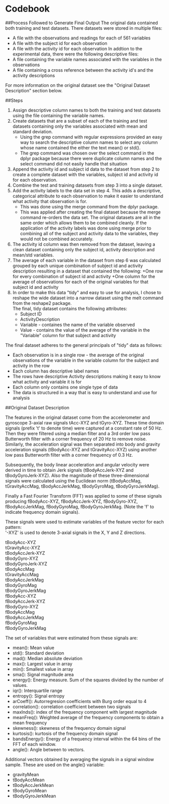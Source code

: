 # Codebook
##Process Followed to Generate Final Output
The original data contained both training and test datasets.  There datasets were stored in multiple files:
*  A file with the observations and readings for each of 561 variables
*  A file with the subject id for each observation 
*  A file with the activity id for each observation
In addtion to the experimental data, there were the following descriptive files:
*  A file containing the variable names associated with the variables in the observations
*  A file containing a cross reference between the activity id's and the activity descriptions

For more information on the original dataset see the "Original Dataset Description" section below.


##Steps  
1. Assign descriptive column names to both the training and test datasets using the file containing the variable names.
2. Create datasets that are a subset of each of the training and test datasets containing only the variables associated with mean and standard deviation.
	+ Using the grep command with regular expressions provided an easy way to search the descriptive column names to select any column whose name contained the either the text mean() or std().
	+ The grep command was chosen over the select command in the dplyr package because there were duplicate column names and the select command did not easily handle that situation
3. Append the activity id and subject id data to the dataset from step 2 to create a complete dataset with the variables, subject id and activity id for each observation.
4. Combine the test and training datasets from step 3 into a single dataset.
5. Add the activity labels to the data set in step 4.  This adds a descriptive, categorical attribute to each observation to make it easier to understand what activity that observation is for.
	+ This was done using the merge command from the dplyr package.
	+ This was applied after creating the final dataset because the merge command re-orders the data set.  The original datasets are all in the same order which allows them to be combined cleanly.  If the application of the activity labels was done using merge prior to combining all of the subject and activity data to the variables, they would not be combined accurately.
6. The activity id column was then removed from the dataset, leaving a clean dataset containing only the subject id, activity description and mean/std variables.
7. The average of each variable in the dataset from step 6 was calculated grouped by each unique combination of subject id and activity description resulting in a dataset that contained the following:
	+One row for every combination of subject id and activity
	+One column for the average of observations for each of the original variables for that subject id and activity
8. In order to make this data "tidy" and easy to use for analysis, I chose to reshape the wide dataset into a narrow dataset using the melt command from the reshape2 package.   
The final, tidy dataset contains the following attributes:
	+  Subject ID
	+  ActivityDescription
	+  Variable - containes the name of the variable observed
	+  Value - contains the value of the average of the variable in the "Variable" column for that subject and activity

The final dataset adheres to the general principals of "tidy" data as follows:
*  Each observation is in a single row - the average of the original observations of the variable in the variable column for the subject and activity in the row  
*  Each column has descriptive label names
*  The rows have descriptive Activity descriptions making it easy to know what activity and variable it is for
*  Each column only contains one single type of data
*  The data is structured in a way that is easy to understand and use for analysis


##Original Dataset Description

The features in the original dataset come from the accelerometer and gyroscope 3-axial raw signals tAcc-XYZ and tGyro-XYZ. These time domain signals (prefix 't' to denote time) were captured at a constant rate of 50 Hz. Then they were filtered using a median filter and a 3rd order low pass Butterworth filter with a corner frequency of 20 Hz to remove noise. Similarly, the acceleration signal was then separated into body and gravity acceleration signals (tBodyAcc-XYZ and tGravityAcc-XYZ) using another low pass Butterworth filter with a corner frequency of 0.3 Hz. 

Subsequently, the body linear acceleration and angular velocity were derived in time to obtain Jerk signals (tBodyAccJerk-XYZ and tBodyGyroJerk-XYZ). Also the magnitude of these three-dimensional signals were calculated using the Euclidean norm (tBodyAccMag, tGravityAccMag, tBodyAccJerkMag, tBodyGyroMag, tBodyGyroJerkMag). 

Finally a Fast Fourier Transform (FFT) was applied to some of these signals producing fBodyAcc-XYZ, fBodyAccJerk-XYZ, fBodyGyro-XYZ, fBodyAccJerkMag, fBodyGyroMag, fBodyGyroJerkMag. (Note the 'f' to indicate frequency domain signals). 

These signals were used to estimate variables of the feature vector for each pattern:  
'-XYZ' is used to denote 3-axial signals in the X, Y and Z directions.

tBodyAcc-XYZ  
tGravityAcc-XYZ  
tBodyAccJerk-XYZ  
tBodyGyro-XYZ  
tBodyGyroJerk-XYZ  
tBodyAccMag  
tGravityAccMag  
tBodyAccJerkMag  
tBodyGyroMag  
tBodyGyroJerkMag  
fBodyAcc-XYZ  
fBodyAccJerk-XYZ  
fBodyGyro-XYZ  
fBodyAccMag  
fBodyAccJerkMag  
fBodyGyroMag  
fBodyGyroJerkMag  

The set of variables that were estimated from these signals are: 
*  mean(): Mean value
*  std(): Standard deviation
*  mad(): Median absolute deviation 
*  max(): Largest value in array
*  min(): Smallest value in array
*  sma(): Signal magnitude area
*  energy(): Energy measure. Sum of the squares divided by the number of values. 
*  iqr(): Interquartile range 
*  entropy(): Signal entropy
*  arCoeff(): Autorregresion coefficients with Burg order equal to 4
*  correlation(): correlation coefficient between two signals
*  maxInds(): index of the frequency component with largest magnitude
*  meanFreq(): Weighted average of the frequency components to obtain a mean frequency
*  skewness(): skewness of the frequency domain signal 
*  kurtosis(): kurtosis of the frequency domain signal 
*  bandsEnergy(): Energy of a frequency interval within the 64 bins of the FFT of each window.
*  angle(): Angle between to vectors.

Additional vectors obtained by averaging the signals in a signal window sample. These are used on the angle() variable:
*  gravityMean
*  tBodyAccMean
*  tBodyAccJerkMean
*  tBodyGyroMean
*  tBodyGyroJerkMean

